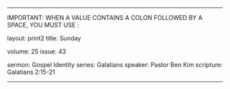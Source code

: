   ---

IMPORTANT: WHEN A VALUE CONTAINS A COLON FOLLOWED BY A SPACE, YOU MUST USE &#58;

layout: print2
title: Sunday

volume: 25
issue: 43

sermon: Gospel Identity
series: Galatians
speaker: Pastor Ben Kim
scripture: Galatians 2:15-21

---